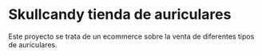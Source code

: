 # Skullcandy tienda de auriculares
Este proyecto se trata de un ecommerce sobre la venta de diferentes tipos de auriculares.
